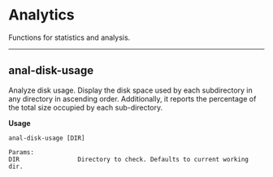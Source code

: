 # Analytics

Functions for statistics and analysis.

---

## anal-disk-usage

Analyze disk usage. Display the disk space used by each subdirectory in any directory in ascending order.
Additionally, it reports the percentage of the total size occupied by each sub-directory.

**Usage**

```
anal-disk-usage [DIR]

Params:
DIR                Directory to check. Defaults to current working dir.
```
